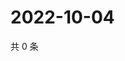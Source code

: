 # 2022-10-04

共 0 条

<!-- BEGIN WEIBO -->
<!-- 最后更新时间 Tue Oct 04 2022 12:58:57 GMT+0800 (China Standard Time) -->

<!-- END WEIBO -->
